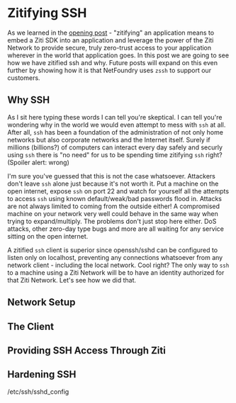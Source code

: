 # Zitifying SSH

As we learned in the [opening post](../README.md) - "zitifying" an application means to embed a Ziti SDK into an
application and leverage the power of the Ziti Network to provide secure, truly zero-trust access to your application
wherever in the world that application goes. In this post we are going to see how we have zitified ssh and why. Future
posts will expand on this even further by showing how it is that NetFoundry uses `zssh` to support our customers.

## Why SSH

As I sit here typing these words I can tell you're skeptical. I can tell you're wondering why in the world we would even
attempt to mess with `ssh` at all. After all, `ssh` has been a foundation of the administration of not only home
networks but also corporate networks and the Internet itself. Surely if millions (billions?) of computers can interact
every day safely and securly using `ssh` there is "no need" for us to be spending time zitifying `ssh`
right? (Spoiler alert: wrong)

I'm sure you've guessed that this is not the case whatsoever. Attackers don't leave `ssh` alone just because it's not
worth it. Put a machine on the open internet, expose `ssh` on port 22 and watch for yourself all the attempts to
access `ssh` using known default/weak/bad passwords flood in. Attacks are not always limited to coming from the outside
either! A compromised machine on your network very well could behave in the same way when trying to expand/multiply. The
problems don't just stop here either. DoS attacks, other zero-day type bugs and more are all waiting for any service
sitting on the open internet.

A zitified `ssh` client is superior since openssh/sshd can be configured to listen only on localhost, preventing any
connections whatsoever from any network client - including the local network. Cool right? The only way to
`ssh` to a machine using a Ziti Network will be to have an identity authorized for that Ziti Network. Let's see how we
did that.

## Network Setup

## The Client

## Providing SSH Access Through Ziti

## Hardening SSH

/etc/ssh/sshd_config






